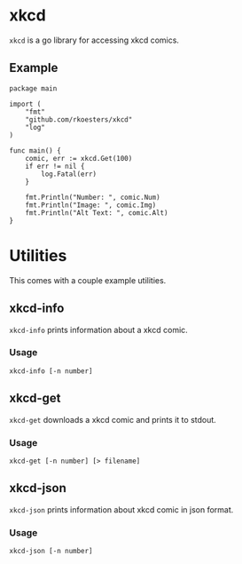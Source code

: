 xkcd
====

`xkcd` is a go library for accessing xkcd comics.

Example
-------

	package main

	import (
		"fmt"
		"github.com/rkoesters/xkcd"
		"log"
	)

	func main() {
		comic, err := xkcd.Get(100)
		if err != nil {
			log.Fatal(err)
		}

		fmt.Println("Number: ", comic.Num)
		fmt.Println("Image: ", comic.Img)
		fmt.Println("Alt Text: ", comic.Alt)
	}


Utilities
=========

This comes with a couple example utilities.

xkcd-info
---------

`xkcd-info` prints information about a xkcd comic.

### Usage

	xkcd-info [-n number]

xkcd-get
--------

`xkcd-get` downloads a xkcd comic and prints it to stdout.

### Usage

	xkcd-get [-n number] [> filename]

xkcd-json
---------

`xkcd-json` prints information about xkcd comic in json format.

### Usage

	xkcd-json [-n number]
